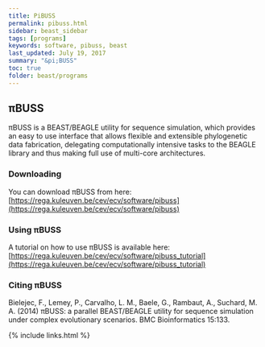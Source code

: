 ```yaml
---
title: PiBUSS
permalink: pibuss.html
sidebar: beast_sidebar
tags: [programs]
keywords: software, pibuss, beast
last_updated: July 19, 2017
summary: "&pi;BUSS"
toc: true
folder: beast/programs
---
```


## &pi;BUSS

&pi;BUSS is a BEAST/BEAGLE utility for sequence simulation, which provides an easy to use interface that allows flexible and extensible phylogenetic data fabrication, delegating computationally intensive tasks to the BEAGLE library and thus making full use of multi-core architectures.

### Downloading

You can download &pi;BUSS from here: [https://rega.kuleuven.be/cev/ecv/software/pibuss](https://rega.kuleuven.be/cev/ecv/software/pibuss)

### Using &pi;BUSS

A tutorial on how to use &pi;BUSS is available here: [https://rega.kuleuven.be/cev/ecv/software/pibuss_tutorial](https://rega.kuleuven.be/cev/ecv/software/pibuss_tutorial)

### Citing &pi;BUSS

Bielejec, F., Lemey, P., Carvalho, L. M., Baele, G., Rambaut, A., Suchard, M. A. (2014) πBUSS: a parallel BEAST/BEAGLE utility for sequence simulation under complex evolutionary scenarios. BMC Bioinformatics 15:133.

{% include links.html %}